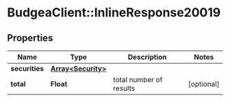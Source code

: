 # BudgeaClient::InlineResponse20019

## Properties
Name | Type | Description | Notes
------------ | ------------- | ------------- | -------------
**securities** | [**Array&lt;Security&gt;**](Security.md) |  | 
**total** | **Float** | total number of results | [optional] 


